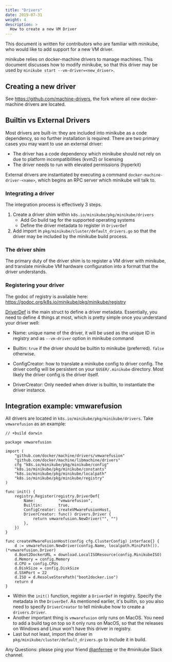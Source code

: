 ```yaml
---
title: "Drivers"
date: 2019-07-31
weight: 4
description: >
  How to create a new VM Driver
---
```


This document is written for contributors who are familiar with minikube, who would like to add support for a new VM driver.

minikube relies on docker-machine drivers to manage machines. This document discusses how to modify minikube, so that this driver may be used by `minikube start --vm-driver=<new_driver>`. 

## Creating a new driver

See https://github.com/machine-drivers, the fork where all new docker-machine drivers are located.

## Builtin vs External Drivers

Most drivers are built-in: they are included into minikube as a code dependency, so no further
installation is required. There are two primary cases you may want to use an external driver:

- The driver has a code dependency which minikube should not rely on due to platform incompatibilities (kvm2) or licensing
- The driver needs to run with elevated permissions (hyperkit)

External drivers are instantiated by executing a command `docker-machine-driver-<name>`, which begins an RPC server which minikube will talk to.

### Integrating a driver

The integration process is effectively 3 steps.

1. Create a driver shim within `k8s.io/minikube/pkg/minikube/drivers`
   - Add Go build tag for the supported operating systems
   - Define the driver metadata to register in `DriverDef`
2. Add import in `pkg/minikube/cluster/default_drivers.go` so that the driver may be included by the minikube build process.

### The driver shim

The primary duty of the driver shim is to register a VM driver with minikube, and translate minikube VM hardware configuration into a format that the driver understands. 

### Registering your driver

The godoc of registry is available here: <https://godoc.org/k8s.io/minikube/pkg/minikube/registry>

[DriverDef](https://godoc.org/k8s.io/minikube/pkg/minikube/registry#DriverDef) is the main
struct to define a driver metadata. Essentially, you need to define 4 things at most, which is
pretty simple once you understand your driver well:

- Name: unique name of the driver, it will be used as the unique ID in registry and as
`--vm-driver` option in minikube command

- Builtin: `true` if the driver should be builtin to minikube (preferred). `false` otherwise.

- ConfigCreator: how to translate a minikube config to driver config. The driver config will be persistent
on your `$USER/.minikube` directory. Most likely the driver config is the driver itself.

- DriverCreator: Only needed when driver is builtin, to instantiate the driver instance.


## Integration example: vmwarefusion

All drivers are located in `k8s.io/minikube/pkg/minikube/drivers`. Take `vmwarefusion` as an example:

```golang
// +build darwin

package vmwarefusion

import (
    "github.com/docker/machine/drivers/vmwarefusion"
    "github.com/docker/machine/libmachine/drivers"
    cfg "k8s.io/minikube/pkg/minikube/config"
    "k8s.io/minikube/pkg/minikube/constants"
    "k8s.io/minikube/pkg/minikube/localpath"
    "k8s.io/minikube/pkg/minikube/registry"
)

func init() {
    registry.Register(registry.DriverDef{
        Name:          "vmwarefusion",
        Builtin:       true,
        ConfigCreator: createVMwareFusionHost,
        DriverCreator: func() drivers.Driver {
            return vmwarefusion.NewDriver("", "")
        },
    })
}

func createVMwareFusionHost(config cfg.ClusterConfig) interface{} {
    d := vmwarefusion.NewDriver(config.Name, localpath.MiniPath()).(*vmwarefusion.Driver)
    d.Boot2DockerURL = download.LocalISOResource(config.MinikubeISO)
    d.Memory = config.Memory
    d.CPU = config.CPUs
    d.DiskSize = config.DiskSize
    d.SSHPort = 22
    d.ISO = d.ResolveStorePath("boot2docker.iso")
    return d
}
```

- Within the `init()` function, register a `DriverDef` in registry. Specify the metadata in the `DriverDef`. As mentioned
earlier, it's builtin, so you also need to specify `DriverCreator` to tell minikube how to create a `drivers.Driver`.
- Another important thing is `vmwarefusion` only runs on MacOS. You need to add a build tag on top so it only
runs on MacOS, so that the releases on Windows and Linux won't have this driver in registry.
- Last but not least, import the driver in `pkg/minikube/cluster/default_drivers.go` to include it in build.



Any Questions: please ping your friend [@anfernee](https://github.com/anfernee) or the #minikube Slack channel.

